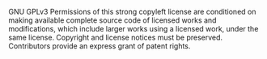 GNU GPLv3
Permissions of this strong copyleft license
are conditioned on making available complete
source code of licensed works and modifications,
which include larger works using a licensed work,
 under the same license. Copyright and license
 notices must be preserved. Contributors provide an express
 grant of patent rights.